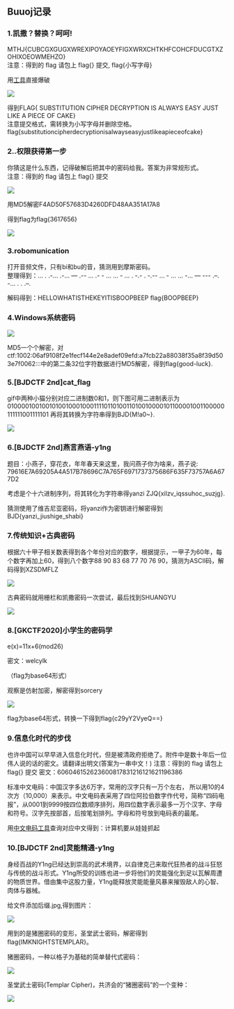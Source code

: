 ## Buuoj记录
### 1.凯撒？替换？呵呵!
MTHJ{CUBCGXGUGXWREXIPOYAOEYFIGXWRXCHTKHFCOHCFDUCGTXZOHIXOEOWMEHZO}<br>
注意：得到的 flag 请包上 flag{} 提交, flag{小写字母}

用[工具](https://quipqiup.com/)直接爆破

![](https://github.com/Cchieko/Nep/blob/main/images/cs4.png)

得到FLAG{ SUBSTITUTION CIPHER DECRYPTION IS ALWAYS EASY JUST LIKE A PIECE OF CAKE}<br>
注意提交格式，需转换为小写字母并删除空格。
flag{substitutioncipherdecryptionisalwayseasyjustlikeapieceofcake}

### 2..权限获得第一步
你猜这是什么东西，记得破解后把其中的密码给我。答案为非常规形式。 
<br>注意：得到的 flag 请包上 flag{} 提交

![](https://github.com/Cchieko/Nep/blob/main/images/2.1.png)

用MD5解密F4AD50F57683D4260DFD48AA351A17A8

得到flag为flag{3617656}

![](https://github.com/Cchieko/Nep/blob/main/images/2.2.png)

### 3.robomunication
打开音频文件，只有bi和bu的音，猜测用到摩斯密码。<br>
整理得到：… . .-… .-… — .-- … .- - … … - … . -.- . -.-- … - … … -… — --- .–. -… . . .–.

解码得到：HELLOWHATISTHEKEYITISBOOPBEEP
flag{BOOPBEEP}

###  4.Windows系统密码

![](https://github.com/Cchieko/Nep/blob/main/images/3.1.png)

MD5一个个解密，对ctf:1002:06af9108f2e1fecf144e2e8adef09efd:a7fcb22a88038f35a8f39d503e7f0062:::中的第二条32位字符数据进行MD5解密，得到flag{good-luck}.

### 5.[BJDCTF 2nd]cat_flag
gif中两种小猫分别对应二进制数0和1，则下图可用二进制表示为
01000010010010100100010001111011010011010010000101100001001100000111111001111101
再将其转换为字符串得到BJD{M!a0~}.

![](https://github.com/Cchieko/Nep/blob/main/images/4.1.png)


### 6.[BJDCTF 2nd]燕言燕语-y1ng
题目：小燕子，穿花衣，年年春天来这里，我问燕子你为啥来，燕子说:
79616E7A69205A4A517B78696C7A765F6971737375686F635F73757A6A677D2

考虑是个十六进制序列，将其转化为字符串得yanzi ZJQ{xilzv_iqssuhoc_suzjg}.

猜测使用了维吉尼亚密码，将yanzi作为密钥进行解密得到BJD{yanzi_jiushige_shabi}

### 7.传统知识+古典密码

根据六十甲子相关数表得到各个年份对应的数字，根据提示，一甲子为60年，每个数字再加上60，得到八个数字88 90 83 68 77 70 76 90，猜测为ASCII码，解码得到XZSDMFLZ

![](https://github.com/Cchieko/Nep/blob/main/images/7.1.png)

古典密码就用栅栏和凯撒密码一次尝试，最后找到SHUANGYU

![](https://github.com/Cchieko/Nep/blob/main/images/7.2.png)

### 8.[GKCTF2020]小学生的密码学

e(x)=11x+6(mod26)

密文：welcylk

（flag为base64形式）

观察是仿射加密，解密得到sorcery

![](https://github.com/Cchieko/Nep/blob/main/images/8.1.png)

flag为base64形式，转换一下得到flag{c29yY2VyeQ==}

### 9.信息化时代的步伐
也许中国可以早早进入信息化时代，但是被清政府拒绝了。附件中是数十年后一位伟人说的话的密文。请翻译出明文(答案为一串中文！)
注意：得到的 flag 请包上 flag{} 提交
密文：606046152623600817831216121621196386

标准中文电码：中国汉字多达6万字，常用的汉字只有一万个左右， 所以用10的4次方（10,000）来表示。中文电码表采用了四位阿拉伯数字作代号，简称“四码电报”，从0001到9999按四位数顺序排列，用四位数字表示最多一万个汉字、字母和符号。汉字先按部首，后按笔划排列。字母和符号放到电码表的最尾。

用[中文电码工具](http://code.mcdvisa.com/)查询对应中文得到：计算机要从娃娃抓起

### 10.[BJDCTF 2nd]灵能精通-y1ng
身经百战的Y1ng已经达到崇高的武术境界，以自律克己来取代狂热者的战斗狂怒与传统的战斗形式。Y1ng所受的训练也进一步将他们的灵能强化到足以瓦解周遭的物质世界。借由集中这股力量，Y1ng能释放灵能能量风暴来摧毁敌人的心智、肉体与器械。

给文件添加后缀.jpg,得到图片：

![](https://github.com/Cchieko/Nep/blob/main/images/10.1.png)


用到的是猪圈密码的变形，圣堂武士密码，解密得到flag{IMKNIGHTSTEMPLAR}。

猪圈密码，一种以格子为基础的简单替代式密码：

![](https://github.com/Cchieko/Nep/blob/main/images/10.2.png)


圣堂武士密码(Templar Cipher)，共济会的“猪圈密码”的一个变种：

![](https://github.com/Cchieko/Nep/blob/main/images/10.3.png)
